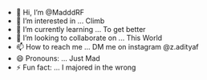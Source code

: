 - 👋 Hi, I’m @MadddRF
- 👀 I’m interested in ... Climb
- 🌱 I’m currently learning ... To get better
- 💞️ I’m looking to collaborate on ... This World
- 📫 How to reach me ... DM me on instagram @z.adityaf
- 😄 Pronouns: ... Just Mad
- ⚡ Fun fact: ... I majored in the wrong

<!---
MadddRF/MadddRF is a ✨ special ✨ repository because its `README.md` (this file) appears on your GitHub profile.
You can click the Preview link to take a look at your changes.
--->
